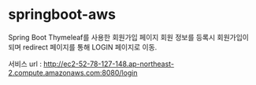 # springboot-aws

Spring Boot Thymeleaf를 사용한 회원가입 페이지
회원 정보를 등록시 회원가입이 되며 redirect 페이지를 통해 LOGIN 페이지로 이동.

서비스 url : http://ec2-52-78-127-148.ap-northeast-2.compute.amazonaws.com:8080/login
